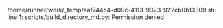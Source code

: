 /home/runner/work/_temp/aaf744c4-d09c-4113-9323-922cb0b13309.sh: line 1: scripts/build_directory_md.py: Permission denied

